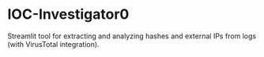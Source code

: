 # IOC-Investigator0
Streamlit tool for extracting and analyzing hashes and external IPs from logs (with VirusTotal integration).
